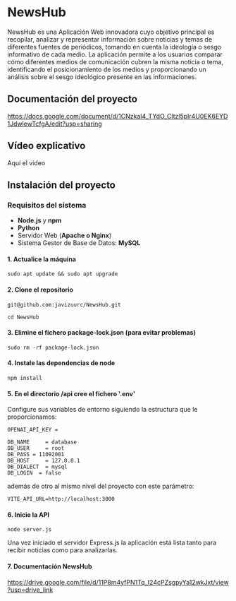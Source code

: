 # NewsHub
NewsHub es una Aplicación Web innovadora cuyo objetivo principal es recopilar, analizar y representar información sobre noticias y temas de diferentes fuentes de periódicos, tomando en cuenta la ideología o sesgo informativo de cada medio. La aplicación permite a los usuarios comparar cómo diferentes medios de comunicación cubren la misma noticia o tema, identificando el posicionamiento de los medios y proporcionando un análisis sobre el sesgo ideológico presente en las informaciones.

## Documentación del proyecto
https://docs.google.com/document/d/1CNzkal4_TYdO_Cltzl5pIr4U0EK6EYD1JdwlewTcfgA/edit?usp=sharing

## Vídeo explicativo
Aquí el video

## Instalación del proyecto
### Requisitos del sistema
- **Node.js** y **npm**
- **Python**
- Servidor Web (**Apache o Nginx**)
- Sistema Gestor de Base de Datos: **MySQL**

#### 1. Actualice la máquina
```
sudo apt update && sudo apt upgrade
```

#### 2. Clone el repositorio
```
git@github.com:javizuurc/NewsHub.git

cd NewsHub
```

#### 3. Elimine el fichero package-lock.json (para evitar problemas)
```
sudo rm -rf package-lock.json
```

#### 4. Instale las dependencias de node
```
npm install
```

#### 5. En el directorio /api cree el fichero '.env'
Configure sus variables de entorno siguiendo la estructura que le proporcionamos:

```
OPENAI_API_KEY = 

DB_NAME     = database
DB_USER     = root
DB_PASS = 11092001
DB_HOST     = 127.0.0.1
DB_DIALECT  = mysql
DB_LOGIN  = false
```

además de otro al mismo nivel del proyecto con este parámetro:
```
VITE_API_URL=http://localhost:3000
```

#### 6. Inicie la API
```
node server.js
```

Una vez iniciado el servidor Express.js la aplicación está lista tanto para recibir noticias como para analizarlas.


#### 7. Documentación NewsHub

https://drive.google.com/file/d/11P8m4yfPN1Tq_I24cPZsgpyYa12wkJxt/view?usp=drive_link
